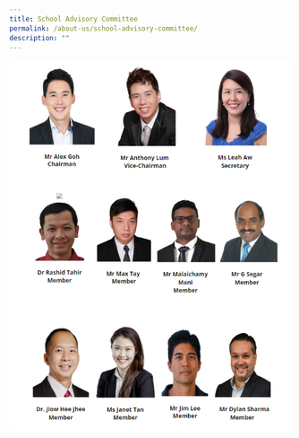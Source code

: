 ```yaml
---
title: School Advisory Committee
permalink: /about-us/school-advisory-committee/
description: ""
---
```

![](/images/sac.png)